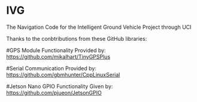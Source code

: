 # IVG
The Navigation Code for the Intelligent Ground Vehicle Project through UCI

Thanks to the conbtributions from these GitHub libraries:

#GPS Module Functionality Provided by:
https://github.com/mikalhart/TinyGPSPlus

#Serial Communication Provided by:
https://github.com/gbmhunter/CppLinuxSerial

#Jetson Nano GPIO Functionality Given by:
https://github.com/pjueon/JetsonGPIO



